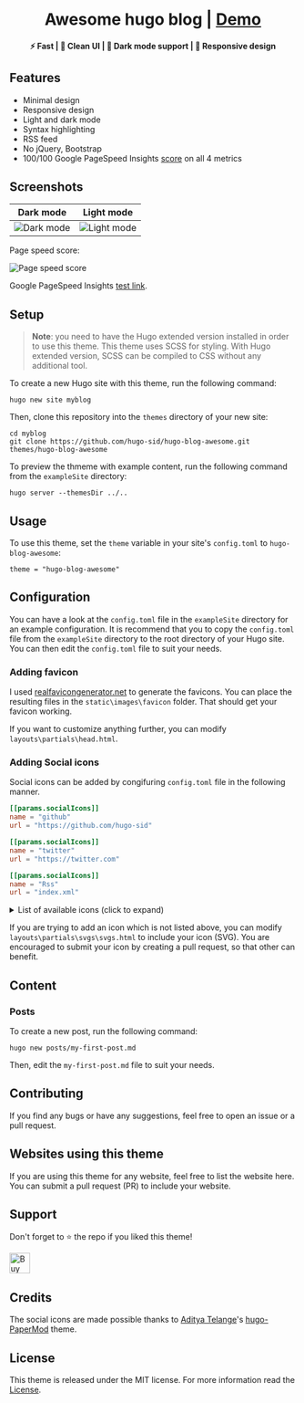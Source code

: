 <h1 align=center> Awesome hugo blog | <a href="https://hugo-blog-awesome.netlify.app/" target="_blank" rel="nofollow">Demo</a></h1>

<h4 align=center>⚡ Fast | 📰 Clean UI | 🌙 Dark mode support | 📱 Responsive design </h4>

## Features

- Minimal design
- Responsive design
- Light and dark mode
- Syntax highlighting
- RSS feed
- No jQuery, Bootstrap
- 100/100 Google PageSpeed Insights [score](https://pagespeed.web.dev/report?url=https%3A%2F%2Fhugo-blog-awesome.netlify.app%2F) on all 4 metrics

## Screenshots

| Dark mode | Light mode |
| --- | --- |
| ![Dark mode](https://raw.githubusercontent.com/hugo-sid/hugo-blog-awesome/master/images/dark.png) | ![Light mode](https://raw.githubusercontent.com/hugo-sid/hugo-blog-awesome/master/images/light.png) |

Page speed score:

![Page speed score](https://raw.githubusercontent.com/hugo-sid/hugo-blog-awesome/master/images/pagespeed.png)

Google PageSpeed Insights [test link](https://pagespeed.web.dev/report?url=https%3A%2F%2Fhugo-blog-awesome.netlify.app%2F).

## Setup

> **Note**: you need to have the Hugo extended version installed in order to use this theme. This theme uses SCSS for styling. With Hugo extended version, SCSS can be compiled to CSS without any additional tool.

To create a new Hugo site with this theme, run the following command:

    hugo new site myblog

Then, clone this repository into the `themes` directory of your new site:

    cd myblog
    git clone https://github.com/hugo-sid/hugo-blog-awesome.git themes/hugo-blog-awesome

To preview the thmeme with example content, run the following command from the `exampleSite` directory:

    hugo server --themesDir ../..

## Usage

To use this theme, set the `theme` variable in your site's `config.toml` to `hugo-blog-awesome`:

    theme = "hugo-blog-awesome"

## Configuration

You can have a look at the `config.toml` file in the `exampleSite` directory for an example configuration.
It is recommend that you to copy the `config.toml` file from the `exampleSite` directory to the root directory of your Hugo site. You can then edit the `config.toml` file to suit your needs.

### Adding favicon

I used [realfavicongenerator.net](https://realfavicongenerator.net/) to generate the favicons. You can place the resulting files in the `static\images\favicon` folder. That should get your favicon working.

If you want to customize anything further, you can modify `layouts\partials\head.html`.

### Adding Social icons

Social icons can be added by congifuring `config.toml` file in the following manner.

```toml
[[params.socialIcons]]
name = "github"
url = "https://github.com/hugo-sid"

[[params.socialIcons]]
name = "twitter"
url = "https://twitter.com"

[[params.socialIcons]]
name = "Rss"
url = "index.xml"
```

<details>
  <summary>List of available icons (click to expand)</summary>
  

| Name            | Platform                        |
| --------------- | ------------------------------- |
| `123rf`         | 123rf.com                       |
| `adobestock`    | stock.adobe.com                 |
| `applemusic`    | music.apple.com                 |
| `behance`       | behance.net                     |
| `bilibili`      | bilibili.com                    |
| `bitcoin`       | -                               |
| `buymeacoffee`  | buymeacoffee.com                |
| `codepen`       | codepen.io                      |
| `cryptohack`    | cryptohack.org                  |
| `ctftime`       | ctftime.org                     |
| `cv`            | -                               |
| `deezer`        | deezer.com                      |
| `dev`           | dev.to                          |
| `discogs`       | discogs.com                     |
| `discord`       | discord.com                     |
| `dreamstime`    | dreamstime.com                  |
| `dribbble`      | dribbble.com                    |
| `email`         | -                               |
| `facebook`      | facebook.com                    |
| `flickr`        | flickr.com                      |
| `freepik`       | freepik.com                     |
| `gitea`         | gitea.io                        |
| `github`        | github.com                      |
| `gitlab`        | gitlab.com                      |
| `goodreads`     | goodreads.com                   |
| `googlescholar` | scholar.google.com              |
| `guruShots`     | gurushots.com                   |
| `hackerone`     | hackerone.com                   |
| `hackerrank`    | hackerrank.com                  |
| `hackthebox`    | hackthebox.eu                   |
| `instagram`     | instagram.com                   |
| `itchio`        | itch.io                         |
| `kaggle`        | -                               |
| `kakaotalk`     | kakaocorp.com/service/KakaoTalk |
| `key`           | -                               |
| `keybase`       | keybase.io                      |
| `kofi`          | ko-fi.com                       |
| `komoot`        | -                               |
| `lastfm`        | last.fm                         |
| `letterboxd`    | -                               |
| `liberapay`     | liberapay.com                   |
| `linkedin`      | linkedin.com                    |
| `mastodon`      | mastodon.social                 |
| `matrix`        | matrix.org                      |
| `medium`        | medium.com                      |
| `monero`        | -                               |
| `mixcloud`      | mixcloud.com                    |
| `nuget`         | nuget.org                       |
| `paypal`        | paypal.com                      |
| `peertube`      | -                               |
| `pgp`           | -                               |
| `phone`         | -                               |
| `ploywork`      | ploywork.com                    |
| `qq`            | qq.com                          |
| `reddit`        | reddit.com                      |
| `researchgate`  | researchgate.net                |
| `rss`           | -                               |
| `serverfault`   | serverfault.com                 |
| `soundcloud`    | soundcloud.com                  |
| `shutterstock`  | shutterstock.com                |
| `slack`         | slack.com                       |
| `snapchat`      | snapchat.com/add                |
| `spotify`       | spotify.com                     |
| `stackoverflow` | stackoverflow.com               |
| `steam`         | steampowered.com                |
| `strava`        | strava.com                      |
| `telegram`      | telegram.org                    |
| `tiktok`        | tiktok.com                      |
| `twitch`        | twitch.tv                       |
| `twitter`       | twitter.com                     |
| `unsplash`      | unsplash.com                    |
| `xda`           | xda-developers.com              |
| `xing`          | xing.com                        |
| `ycombinator`   | ycombinator.com                 |
| `youtube`       | youtube.com                     |
| `other`         | -                               |


</details>

If you are trying to add an icon which is not listed above, you can modify `layouts\partials\svgs\svgs.html` to include your icon (SVG). You are encouraged to submit your icon by creating a pull request, so that other can benefit.

## Content

### Posts

To create a new post, run the following command:

    hugo new posts/my-first-post.md

Then, edit the `my-first-post.md` file to suit your needs.

## Contributing

If you find any bugs or have any suggestions, feel free to open an issue or a pull request.

## Websites using this theme

If you are using this theme for any website, feel free to list the website here. You can submit a pull request (PR) to include your website.

## Support

Don't forget to ⭐️ the repo if you liked this theme!

<a href='https://ko-fi.com/sidharth' target='_blank'><img height='36' style='border:0px;height:36px;' src='https://storage.ko-fi.com/cdn/kofi1.png?v=3' border='0' alt='Buy Me a Coffee at ko-fi.com' /></a>

## Credits

The social icons are made possible thanks to [Aditya Telange](https://github.com/adityatelange)'s [hugo-PaperMod](https://github.com/adityatelange/hugo-PaperMod) theme.

## License

This theme is released under the MIT license. For more information read the [License](https://github.com/hugo-sid/hugo-blog-awesome/LICENSE.md).
